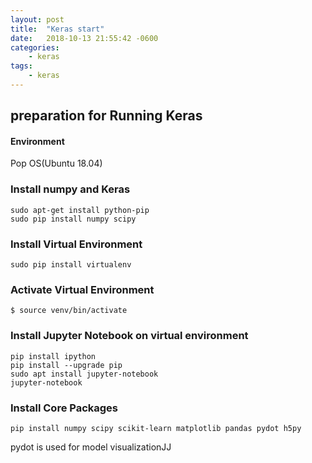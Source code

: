 ```yaml
---
layout: post
title:  "Keras start"
date:   2018-10-13 21:55:42 -0600
categories:
    - keras
tags:
    - keras
---
```

## preparation for Running Keras

#### Environment
Pop OS(Ubuntu 18.04)

### Install numpy and Keras

```
sudo apt-get install python-pip  
sudo pip install numpy scipy
```
### Install Virtual Environment
```
sudo pip install virtualenv
```
### Activate Virtual Environment
```
$ source venv/bin/activate
```
### Install Jupyter Notebook on virtual environment
```
pip install ipython
pip install --upgrade pip
sudo apt install jupyter-notebook
jupyter-notebook
```
### Install Core Packages
```
pip install numpy scipy scikit-learn matplotlib pandas pydot h5py
```
pydot is used for model visualizationJJ